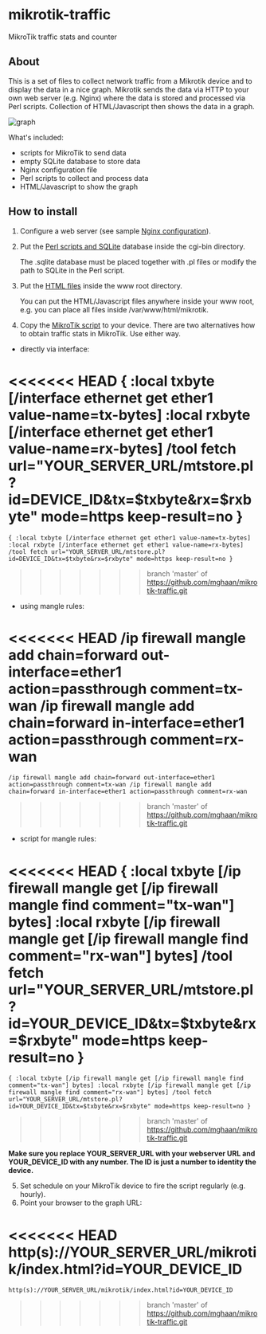 # mikrotik-traffic
MikroTik traffic stats and counter

## About

This is a set of files to collect network traffic from a Mikrotik device and to display the data in a nice graph. Mikrotik sends the data via HTTP to your own web server (e.g. Nginx) where the data is stored and processed via Perl scripts. Collection of HTML/Javascript then shows the data in a graph.

![graph](https://raw.githubusercontent.com/mghaan/mikrotik-traffic/master/mikrotik.png "Sample graph")

What's included:

* scripts for MikroTik to send data
* empty SQLite database to store data
* Nginx configuration file
* Perl scripts to collect and process data
* HTML/Javascript to show the graph

## How to install

1. Configure a web server (see sample [Nginx configuration](https://github.com/mghaan/mikrotik-traffic/blob/master/etc/nginx/nginx.conf)).
2. Put the [Perl scripts and SQLite](https://github.com/mghaan/mikrotik-traffic/tree/master/var/www/cgi-bin) database inside the cgi-bin directory.

    The .sqlite database must be placed together with .pl files or modify the path to SQLite in the Perl script.

3. Put the [HTML files](https://github.com/mghaan/mikrotik-traffic/tree/master/var/www/html) inside the www root directory.

    You can put the HTML/Javascript files anywhere inside your www root, e.g. you can place all files inside /var/www/html/mikrotik.

4. Copy the [MikroTik script](https://github.com/mghaan/mikrotik-traffic/blob/master/opt/mikrotik.script) to your device. There are two alternatives how to obtain traffic stats in MikroTik. Use either way.

- directly via interface:

<<<<<<< HEAD
    {
    :local txbyte [/interface ethernet get ether1 value-name=tx-bytes]
    :local rxbyte [/interface ethernet get ether1 value-name=rx-bytes]
    /tool fetch url="YOUR_SERVER_URL/mtstore.pl?id=DEVICE_ID&tx=$txbyte&rx=$rxbyte" mode=https keep-result=no
    }
=======
`
	{
	:local txbyte [/interface ethernet get ether1 value-name=tx-bytes]
	:local rxbyte [/interface ethernet get ether1 value-name=rx-bytes]
	/tool fetch url="YOUR_SERVER_URL/mtstore.pl?id=DEVICE_ID&tx=$txbyte&rx=$rxbyte" mode=https keep-result=no
	}
`
>>>>>>> branch 'master' of https://github.com/mghaan/mikrotik-traffic.git
	
- using mangle rules:

<<<<<<< HEAD
    /ip firewall mangle add chain=forward out-interface=ether1 action=passthrough comment=tx-wan
    /ip firewall mangle add chain=forward in-interface=ether1 action=passthrough comment=rx-wan
=======
`
	/ip firewall mangle add chain=forward out-interface=ether1 action=passthrough comment=tx-wan
	/ip firewall mangle add chain=forward in-interface=ether1 action=passthrough comment=rx-wan
`
>>>>>>> branch 'master' of https://github.com/mghaan/mikrotik-traffic.git
	
- script for mangle rules:

<<<<<<< HEAD
    {
    :local txbyte [/ip firewall mangle get [/ip firewall mangle find comment="tx-wan"] bytes]
    :local rxbyte [/ip firewall mangle get [/ip firewall mangle find comment="rx-wan"] bytes]
    /tool fetch url="YOUR_SERVER_URL/mtstore.pl?id=YOUR_DEVICE_ID&tx=$txbyte&rx=$rxbyte" mode=https keep-result=no
    }
=======
`
	{
	:local txbyte [/ip firewall mangle get [/ip firewall mangle find comment="tx-wan"] bytes]
	:local rxbyte [/ip firewall mangle get [/ip firewall mangle find comment="rx-wan"] bytes]
	/tool fetch url="YOUR_SERVER_URL/mtstore.pl?id=YOUR_DEVICE_ID&tx=$txbyte&rx=$rxbyte" mode=https keep-result=no
	}
`
>>>>>>> branch 'master' of https://github.com/mghaan/mikrotik-traffic.git
	
**Make sure you replace YOUR_SERVER_URL with your webserver URL and YOUR_DEVICE_ID with any number. The ID is just a number to identity the device.** 

5. Set schedule on your MikroTik device to fire the script regularly (e.g. hourly).
6. Point your browser to the graph URL:

<<<<<<< HEAD
    http(s)://YOUR_SERVER_URL/mikrotik/index.html?id=YOUR_DEVICE_ID
=======
	http(s)://YOUR_SERVER_URL/mikrotik/index.html?id=YOUR_DEVICE_ID
>>>>>>> branch 'master' of https://github.com/mghaan/mikrotik-traffic.git
